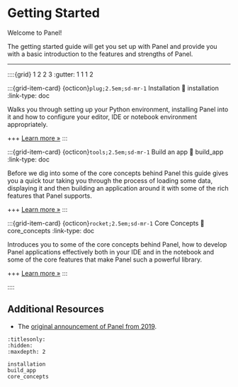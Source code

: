 # Getting Started

Welcome to Panel!

The getting started guide will get you set up with Panel and provide you with a basic introduction to the features and strengths of Panel.

---

::::{grid} 1 2 2 3
:gutter: 1 1 1 2

:::{grid-item-card} {octicon}`plug;2.5em;sd-mr-1` Installation
:link: installation
:link-type: doc

Walks you through setting up your Python environment, installing Panel into it and how to configure your editor, IDE or notebook environment appropriately.

+++
[Learn more »](installation)
:::

:::{grid-item-card} {octicon}`tools;2.5em;sd-mr-1` Build an app
:link: build_app
:link-type: doc

Before we dig into some of the core concepts behind Panel this guide gives you a quick tour taking you through the process of loading some data, displaying it and then building an application around it with some of the rich features that Panel supports.

+++
[Learn more »](build_app)
:::

:::{grid-item-card} {octicon}`rocket;2.5em;sd-mr-1` Core Concepts
:link: core_concepts
:link-type: doc

Introduces you to some of the core concepts behind Panel, how to develop Panel applications effectively both in your IDE and in the notebook and some of the core features that make Panel such a powerful library.

+++
[Learn more »](core_concepts)
:::

::::

## Additional Resources

- The [original announcement of Panel from 2019](https://blog.holoviz.org/panel_announcement.html).

```{toctree}
:titlesonly:
:hidden:
:maxdepth: 2

installation
build_app
core_concepts
```
